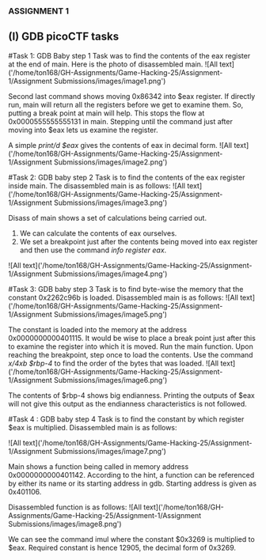### ASSIGNMENT 1
## (I) GDB picoCTF tasks 

#Task 1: GDB Baby step 1
Task was to find the contents of the eax register at the end of main. 
Here is the photo of disassembled main.
![All text]('/home/ton168/GH-Assignments/Game-Hacking-25/Assignment-1/Assignment Submissions/images/image1.png')


Second last command shows moving 0x86342 into $eax register. If directly run, main will return all the registers before we get to examine them. So, putting a break point at main will help. 
This stops the flow at 0x0000555555555131 in main. Stepping until the command just after moving into $eax lets us examine the register.

A simple _print/d $eax_ gives the contents of eax in decimal form.
![All text]('/home/ton168/GH-Assignments/Game-Hacking-25/Assignment-1/Assignment Submissions/images/image2.png')


#Task 2: GDB baby step 2
Task is to find the contents of the eax register inside main. 
The disassembled main is as follows:
![All text]('/home/ton168/GH-Assignments/Game-Hacking-25/Assignment-1/Assignment Submissions/images/image3.png')

Disass of main shows a set of calculations being carried out. 
1. We can calculate the contents of eax ourselves.
2. We set a breakpoint just after the contents being moved into eax register and then use the command _info register eax_. 

![All text]('/home/ton168/GH-Assignments/Game-Hacking-25/Assignment-1/Assignment Submissions/images/image4.png')

#Task 3: GDB baby step 3
Task is to find byte-wise the memory that the constant 0x2262c96b is loaded. 
Disassembled main is as follows:
![All text]('/home/ton168/GH-Assignments/Game-Hacking-25/Assignment-1/Assignment Submissions/images/image5.png')

The constant is loaded  into the memory at the address 0x0000000000401115. It would be wise to place a break point just after this to examine the register into which it is moved.
Run the main function. Upon reaching the breakpoint, step once to load the contents. 
Use the command _x/4xb $rbp-4_ to find the order of the bytes that was loaded. 
![All text]('/home/ton168/GH-Assignments/Game-Hacking-25/Assignment-1/Assignment Submissions/images/image6.png')

The contents of $rbp-4 shows big endianness. Printing the outputs of $eax will not give this output as the endianness characteristics is not followed. 

#Task 4 : GDB baby step 4
Task is to find the constant by which register $eax is multiplied.
Disassembled main is as follows:

![All text]('/home/ton168/GH-Assignments/Game-Hacking-25/Assignment-1/Assignment Submissions/images/image7.png')

Main shows a function being called in memory address 0x0000000000401142. According to the hint, a function can be referenced by either its name or its starting address in gdb. Starting address is given as 0x401106.

Disassembled function is as follows:
![All text]('/home/ton168/GH-Assignments/Game-Hacking-25/Assignment-1/Assignment Submissions/images/image8.png')

We can see the command imul where the constant $0x3269 is multiplied to $eax. Required constant is hence 12905, the decimal form of 0x3269.






